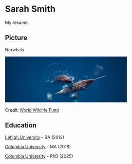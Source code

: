 # Sarah Smith

My resume.

## Picture

Narwhals 

<img src= 'narwhal2.jpg' width=400>

Credit: <a href="https://www.worldwildlife.org/species/narwhal">World Wildlife Fund</a>


## Education

<a href= "https://www1.lehigh.edu/">Lehigh University</a> - BA (2012)

<a href="https://climatesociety.ei.columbia.edu/">Columbia University</a> - MA (2018)

<a href="https://eesc.columbia.edu/content/graduate-program-0">Columbia University</a> - PhD (2025)
